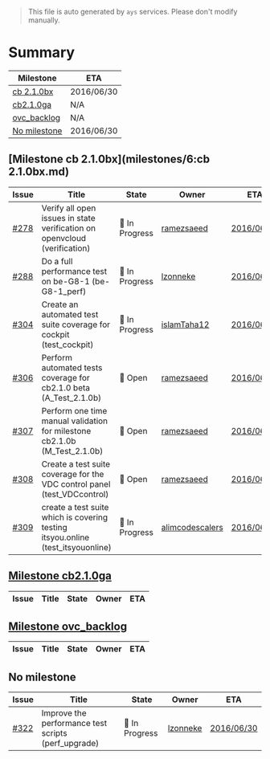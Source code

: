 > This file is auto generated by `ays` services. Please don't modify manually.

# Summary
|Milestone|ETA|
|---------|---|
|[cb 2.1.0bx](#milestone-cb-210bx)|2016/06/30|
|[cb2.1.0ga](#milestone-cb210ga)|N/A|
|[ovc_backlog](#milestone-ovc_backlog)|N/A|
|[No milestone](#no-milestone)|2016/06/30|

## [Milestone cb 2.1.0bx](milestones/6:cb 2.1.0bx.md)


|Issue|Title|State|Owner|ETA|
|-----|-----|-----|-----|---|
|[#278](https://github.com/gig-projects/org_quality/issues/278)|Verify all open issues in state verification on openvcloud (verification)|:large_blue_circle: In Progress|[ramezsaeed](https://github.com/ramezsaeed)|[2016/06/30](https://github.com/gig-projects/org_quality/issues/278#issuecomment-None)|
|[#288](https://github.com/gig-projects/org_quality/issues/288)|Do a full performance test on be-G8-1 (be-G8-1_perf)|:large_blue_circle: In Progress|[lzonneke](https://github.com/lzonneke)|[2016/06/30](https://github.com/gig-projects/org_quality/issues/288#issuecomment-None)|
|[#304](https://github.com/gig-projects/org_quality/issues/304)|Create an automated test suite coverage for cockpit (test_cockpit)|:large_blue_circle: In Progress|[islamTaha12](https://github.com/islamTaha12)|[2016/06/30](https://github.com/gig-projects/org_quality/issues/304#issuecomment-None)|
|[#306](https://github.com/gig-projects/org_quality/issues/306)|Perform automated tests coverage for cb2.1.0 beta (A_Test_2.1.0b)|:red_circle: Open|[ramezsaeed](https://github.com/ramezsaeed)|[2016/06/30](https://github.com/gig-projects/org_quality/issues/306#issuecomment-None)|
|[#307](https://github.com/gig-projects/org_quality/issues/307)|Perform one time manual validation for milestone cb2.1.0b (M_Test_2.1.0b)|:red_circle: Open|[ramezsaeed](https://github.com/ramezsaeed)|[2016/06/30](https://github.com/gig-projects/org_quality/issues/307#issuecomment-None)|
|[#308](https://github.com/gig-projects/org_quality/issues/308)|Create a test suite coverage for the VDC control panel (test_VDCcontrol)|:red_circle: Open|[ramezsaeed](https://github.com/ramezsaeed)|[2016/06/30](https://github.com/gig-projects/org_quality/issues/308#issuecomment-None)|
|[#309](https://github.com/gig-projects/org_quality/issues/309)|create a test suite which is covering testing itsyou.online (test_itsyouonline)|:large_blue_circle: In Progress|[alimcodescalers](https://github.com/alimcodescalers)|[2016/06/30](https://github.com/gig-projects/org_quality/issues/309#issuecomment-None)|

## [Milestone cb2.1.0ga](milestones/1:cb2.1.0ga.md)


|Issue|Title|State|Owner|ETA|
|-----|-----|-----|-----|---|

## [Milestone ovc_backlog](milestones/7:ovc_backlog.md)


|Issue|Title|State|Owner|ETA|
|-----|-----|-----|-----|---|




## No milestone
|Issue|Title|State|Owner|ETA|
|-----|-----|-----|-----|---|
|[#322](https://github.com/gig-projects/org_quality/issues/322)|Improve the performance test scripts (perf_upgrade)|:large_blue_circle: In Progress|[lzonneke](https://github.com/lzonneke)|[2016/06/30](https://github.com/gig-projects/org_quality/issues/322#issuecomment-None)|

